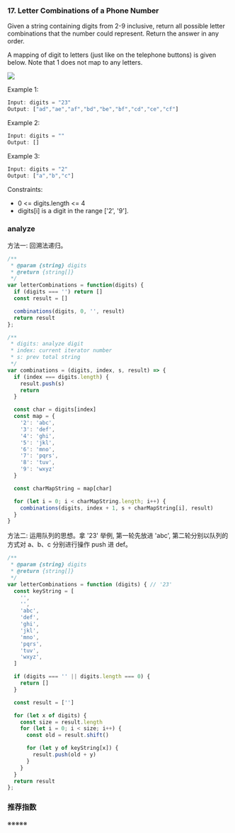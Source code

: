 ### 17. Letter Combinations of a Phone Number

Given a string containing digits from 2-9 inclusive, return all possible letter combinations that the number could represent. Return the answer in any order.

A mapping of digit to letters (just like on the telephone buttons) is given below. Note that 1 does not map to any letters.

![](https://upload.wikimedia.org/wikipedia/commons/thumb/7/73/Telephone-keypad2.svg/200px-Telephone-keypad2.svg.png)

Example 1:

```js
Input: digits = "23"
Output: ["ad","ae","af","bd","be","bf","cd","ce","cf"]
```

Example 2:

```js
Input: digits = ""
Output: []
```

Example 3:

```js
Input: digits = "2"
Output: ["a","b","c"]
```

Constraints:

* 0 <= digits.length <= 4
* digits[i] is a digit in the range ['2', '9'].

### analyze

方法一: 回溯法递归。

```js
/**
 * @param {string} digits
 * @return {string[]}
 */
var letterCombinations = function(digits) {
  if (digits === '') return []
  const result = []

  combinations(digits, 0, '', result)
  return result
};

/**
 * digits: analyze digit
 * index: current iterator number
 * s: prev total string
 */
var combinations = (digits, index, s, result) => {
  if (index === digits.length) {
    result.push(s)
    return
  }

  const char = digits[index]
  const map = {
    '2': 'abc',
    '3': 'def',
    '4': 'ghi',
    '5': 'jkl',
    '6': 'mno',
    '7': 'pqrs',
    '8': 'tuv',
    '9': 'wxyz'
  }

  const charMapString = map[char]

  for (let i = 0; i < charMapString.length; i++) {
    combinations(digits, index + 1, s + charMapString[i], result)
  }
}
```

方法二: 运用队列的思想。拿 '23' 举例, 第一轮先放进 'abc', 第二轮分别以队列的方式对 a、b、c 分别进行操作 push 进 def。

```js
/**
 * @param {string} digits
 * @return {string[]}
 */
var letterCombinations = function (digits) { // '23'
  const keyString = [
    '',
    '',
    'abc',
    'def',
    'ghi',
    'jkl',
    'mno',
    'pqrs',
    'tuv',
    'wxyz',
  ]

  if (digits === '' || digits.length === 0) {
    return []
  }

  const result = ['']

  for (let x of digits) {
    const size = result.length
    for (let i = 0; i < size; i++) {
      const old = result.shift()

      for (let y of keyString[x]) {
        result.push(old + y)
      }
    }
  }
  return result
};
```

### 推荐指数

※※※※※